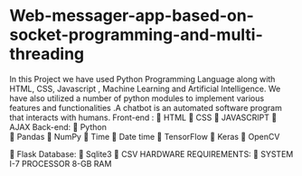 # Web-messager-app-based-on-socket-programming-and-multi-threading
In this Project we have used Python Programming Language  along with HTML, CSS, Javascript ,  Machine Learning and Artificial Intelligence. We have also utilized a number of python modules to implement various features and functionalities .A chatbot is an automated software program that interacts with humans. 
Front-end :
	HTML 
	CSS
	JAVASCRIPT
	AJAX
Back-end:
	Python   
	Pandas
	NumPy
	Time
	Date time
	TensorFlow
	Keras
	OpenCV

	Flask 
Database:
	Sqlite3
	CSV
HARDWARE REQUIREMENTS:
	SYSTEM I-7 PROCESSOR 8-GB RAM

